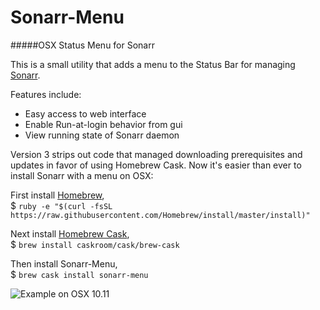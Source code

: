 # Sonarr-Menu
#####OSX Status Menu for Sonarr 

This is a small utility that adds a menu to the Status Bar for managing [Sonarr](https://sonarr.tv).

Features include:
* Easy access to web interface
* Enable Run-at-login behavior from gui
* View running state of Sonarr daemon

Version 3 strips out code that managed downloading prerequisites and updates in favor of using Homebrew Cask.
Now it's easier than ever to install Sonarr with a menu on OSX:

First install [Homebrew](http://brew.sh/),  
$ `ruby -e "$(curl -fsSL https://raw.githubusercontent.com/Homebrew/install/master/install)"`  

Next install [Homebrew Cask](http://caskroom.io/),  
$ `brew install caskroom/cask/brew-cask`

Then install Sonarr-Menu,  
$ `brew cask install sonarr-menu`

![Example on OSX 10.11](http://i.imgur.com/0MmWt8M.jpg?1)
